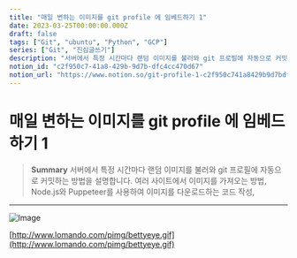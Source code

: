 ```yaml
---
title: "매일 변하는 이미지를 git profile 에 임베드하기 1"
date: 2023-03-25T00:00:00.000Z
draft: false
tags: ["Git", "ubuntu", "Python", "GCP"]
series: ["Git", "진심글쓰기"]
description: "서버에서 특정 시간마다 랜덤 이미지를 불러와 git 프로필에 자동으로 커밋하는 방법을 설명합니다. 여러 사이트에서 이미지를 가져오는 방법, Node.js와 Puppeteer를 사용하여 이미지를 다운로드하는 코드 작성, "
notion_id: "c2f950c7-41a8-429b-9d7b-dfc4cc470d67"
notion_url: "https://www.notion.so/git-profile-1-c2f950c741a8429b9d7bdfc4cc470d67"
---
```


# 매일 변하는 이미지를 git profile 에 임베드하기 1

> **Summary**
> 서버에서 특정 시간마다 랜덤 이미지를 불러와 git 프로필에 자동으로 커밋하는 방법을 설명합니다. 여러 사이트에서 이미지를 가져오는 방법, Node.js와 Puppeteer를 사용하여 이미지를 다운로드하는 코드 작성, 

---

![Image](https://github.blog/wp-content/uploads/2020/08/87471037-50ad3c80-c5e3-11ea-9f1b-7963f4615b28.png?fit=1200,630)

[http://www.lomando.com/pimg/bettyeye.gif](http://www.lomando.com/pimg/bettyeye.gif)

